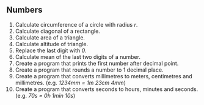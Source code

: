 ## Numbers

1. Calculate circumference of a circle with radius *r*.
2. Calculate diagonal of a rectangle.
3. Calculate area of a triangle.
4. Calculate altitude of triangle.
5. Replace the last digit with *0*.
6. Calculate mean of the last two digits of a number.
7. Create a program that prints the first number after decimal point.
8. Create a program that rounds a number to 1 decimal place.
9. Create a program that converts millimetres to meters, centimetres and millimetres. (e.g. *1234mm = 1m 23cm 4mm*)
10. Create a program that converts seconds to hours, minutes and seconds. (e.g. *70s = 0h 1min 10s*)
